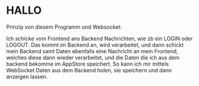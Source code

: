 # HALLO 

Prinzip von diesem Programm und Websocket:

Ich schicke vom Frontend ans Backend Nachrichten, wie zb ein LOGIN oder LOGOUT. Das kommt im Backend an, wird verarbeitet, und dann schickt mein Backend samt Daten ebenfalls eine Nachricht an mein Frontend, welches diese dann
wieder verarbeitet, und die Daten die ich aus dem backend bekomme im AppStore speichert. So kann ich mir mittels WebSocket Daten aus dem Backend holen, sie speichern und dann anzeigen lassen.